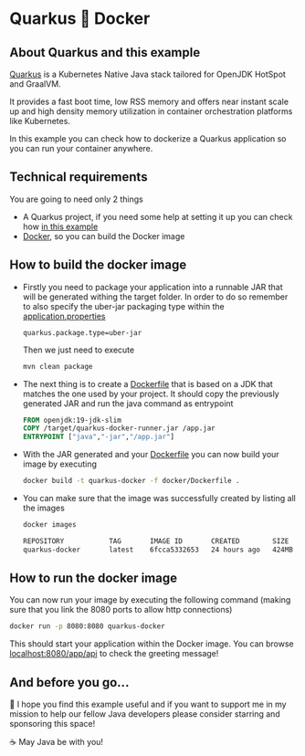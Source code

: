 # Quarkus :whale: Docker

## About Quarkus and this example

[Quarkus](https://quarkus.io/) is a Kubernetes Native Java stack tailored for OpenJDK HotSpot and GraalVM.

It provides a fast boot time, low RSS memory and offers near instant scale up and high density memory utilization in container orchestration platforms like Kubernetes.

In this example you can check how to dockerize a Quarkus application so you can run your container anywhere.

## Technical requirements

You are going to need only 2 things

- A Quarkus project, if you need some help at setting it up you can check how [in this example](https://github.com/codewithhades/quarkus-basic-setup)
- [Docker](https://www.docker.com), so you can build the Docker image

## How to build the docker image

- Firstly you need to package your application into a runnable JAR that will be generated withing the target folder. In order to do so remember to also specify the uber-jar packaging type within the [application.properties](src/main/resources/application.properties)
  ````properties
  quarkus.package.type=uber-jar
  ```` 
  Then we just need to execute
  ````bash
  mvn clean package
  ````

- The next thing is to create a [Dockerfile](docker/Dockerfile) that is based on a JDK that matches the one used by your project. It should copy the previously generated JAR and run the java command as entrypoint
    ````Dockerfile
  FROM openjdk:19-jdk-slim
  COPY /target/quarkus-docker-runner.jar /app.jar
  ENTRYPOINT ["java","-jar","/app.jar"]
    ````

- With the JAR generated and your [Dockerfile](docker/Dockerfile) you can now build your image by executing
    ````bash
    docker build -t quarkus-docker -f docker/Dockerfile .
    ````
- You can make sure that the image was successfully created by listing all the images
    ````bash
    docker images
    
    REPOSITORY           TAG       IMAGE ID       CREATED        SIZE
    quarkus-docker       latest    6fcca5332653   24 hours ago   424MB
    ````

## How to run the docker image

You can now run your image by executing the following command (making sure that you link the 8080 ports to allow http connections)
````bash
docker run -p 8080:8080 quarkus-docker
````
This should start your application within the Docker image. You can browse [localhost:8080/app/api](http://localhost:8080/app) to check the greeting message!

## And before you go...

:pray: I hope you find this example useful and if you want to support me in my mission to help our fellow Java developers please consider starring and sponsoring this space!

:coffee: May Java be with you!